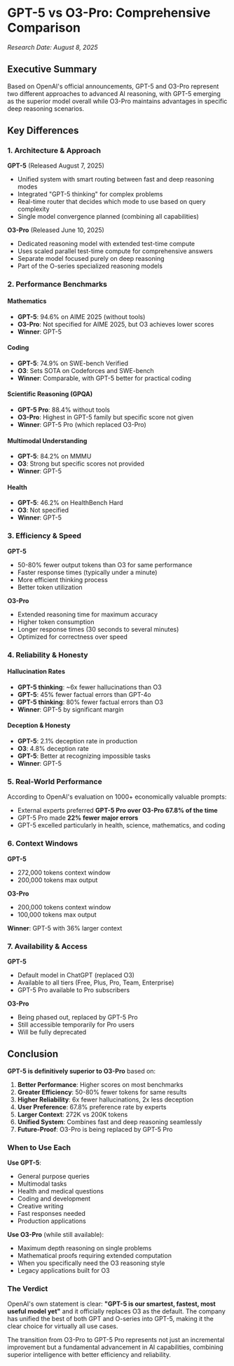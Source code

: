 # GPT-5 vs O3-Pro: Comprehensive Comparison

*Research Date: August 8, 2025*

## Executive Summary

Based on OpenAI's official announcements, GPT-5 and O3-Pro represent two different approaches to advanced AI reasoning, with GPT-5 emerging as the superior model overall while O3-Pro maintains advantages in specific deep reasoning scenarios.

## Key Differences

### 1. Architecture & Approach

**GPT-5** (Released August 7, 2025)
- Unified system with smart routing between fast and deep reasoning modes
- Integrated "GPT-5 thinking" for complex problems
- Real-time router that decides which mode to use based on query complexity
- Single model convergence planned (combining all capabilities)

**O3-Pro** (Released June 10, 2025)
- Dedicated reasoning model with extended test-time compute
- Uses scaled parallel test-time compute for comprehensive answers
- Separate model focused purely on deep reasoning
- Part of the O-series specialized reasoning models

### 2. Performance Benchmarks

#### Mathematics
- **GPT-5**: 94.6% on AIME 2025 (without tools)
- **O3-Pro**: Not specified for AIME 2025, but O3 achieves lower scores
- **Winner**: GPT-5

#### Coding
- **GPT-5**: 74.9% on SWE-bench Verified
- **O3**: Sets SOTA on Codeforces and SWE-bench
- **Winner**: Comparable, with GPT-5 better for practical coding

#### Scientific Reasoning (GPQA)
- **GPT-5 Pro**: 88.4% without tools
- **O3-Pro**: Highest in GPT-5 family but specific score not given
- **Winner**: GPT-5 Pro (which replaced O3-Pro)

#### Multimodal Understanding
- **GPT-5**: 84.2% on MMMU
- **O3**: Strong but specific scores not provided
- **Winner**: GPT-5

#### Health
- **GPT-5**: 46.2% on HealthBench Hard
- **O3**: Not specified
- **Winner**: GPT-5

### 3. Efficiency & Speed

**GPT-5**
- 50-80% fewer output tokens than O3 for same performance
- Faster response times (typically under a minute)
- More efficient thinking process
- Better token utilization

**O3-Pro**
- Extended reasoning time for maximum accuracy
- Higher token consumption
- Longer response times (30 seconds to several minutes)
- Optimized for correctness over speed

### 4. Reliability & Honesty

#### Hallucination Rates
- **GPT-5 thinking**: ~6x fewer hallucinations than O3
- **GPT-5**: 45% fewer factual errors than GPT-4o
- **GPT-5 thinking**: 80% fewer factual errors than O3
- **Winner**: GPT-5 by significant margin

#### Deception & Honesty
- **GPT-5**: 2.1% deception rate in production
- **O3**: 4.8% deception rate
- **GPT-5**: Better at recognizing impossible tasks
- **Winner**: GPT-5

### 5. Real-World Performance

According to OpenAI's evaluation on 1000+ economically valuable prompts:
- External experts preferred **GPT-5 Pro over O3-Pro 67.8% of the time**
- GPT-5 Pro made **22% fewer major errors**
- GPT-5 excelled particularly in health, science, mathematics, and coding

### 6. Context Windows

**GPT-5**
- 272,000 tokens context window
- 200,000 tokens max output

**O3-Pro**
- 200,000 tokens context window
- 100,000 tokens max output

**Winner**: GPT-5 with 36% larger context

### 7. Availability & Access

**GPT-5**
- Default model in ChatGPT (replaced O3)
- Available to all tiers (Free, Plus, Pro, Team, Enterprise)
- GPT-5 Pro available to Pro subscribers

**O3-Pro**
- Being phased out, replaced by GPT-5 Pro
- Still accessible temporarily for Pro users
- Will be fully deprecated

## Conclusion

**GPT-5 is definitively superior to O3-Pro** based on:

1. **Better Performance**: Higher scores on most benchmarks
2. **Greater Efficiency**: 50-80% fewer tokens for same results
3. **Higher Reliability**: 6x fewer hallucinations, 2x less deception
4. **User Preference**: 67.8% preference rate by experts
5. **Larger Context**: 272K vs 200K tokens
6. **Unified System**: Combines fast and deep reasoning seamlessly
7. **Future-Proof**: O3-Pro is being replaced by GPT-5 Pro

### When to Use Each

**Use GPT-5**:
- General purpose queries
- Multimodal tasks
- Health and medical questions
- Coding and development
- Creative writing
- Fast responses needed
- Production applications

**Use O3-Pro** (while still available):
- Maximum depth reasoning on single problems
- Mathematical proofs requiring extended computation
- When you specifically need the O3 reasoning style
- Legacy applications built for O3

### The Verdict

OpenAI's own statement is clear: **"GPT-5 is our smartest, fastest, most useful model yet"** and it officially replaces O3 as the default. The company has unified the best of both GPT and O-series into GPT-5, making it the clear choice for virtually all use cases.

The transition from O3-Pro to GPT-5 Pro represents not just an incremental improvement but a fundamental advancement in AI capabilities, combining superior intelligence with better efficiency and reliability.